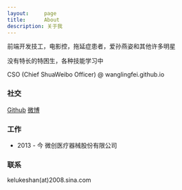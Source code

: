 ```yaml
---
layout:     page
title:      About
description: 关于我
---
```


前端开发技工，电影控，拖延症患者，爱孙燕姿和其他许多明星

没有特长的特困生，各种技能学习中

CSO (Chief ShuaWeibo Officer) @ wanglingfei.github.io

### 社交 ###

[Github](http://www.github.com/wanglingfei) [微博](http://weibo.com/mayloveless)


### 工作 ###

* 2013 - 今 微创医疗器械股份有限公司

### 联系 ###

kelukeshan(at)2008.sina.com

